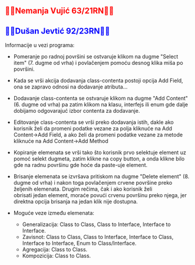 ## <span style="color:red">💯💯**Nemanja Vujić 63/21RN💯💯**</span>
## <span style="color:blue">💢💢**Dušan Jevtić 92/23RN💢💢**</span>

Informacije u vezi programa:
- Pomeranje po radnoj površini se ostvaruje klikom na dugme "Select item" (7. dugme od vrha) i povlačenjem pomoću desnog klika miša po površini.
- Kada se vrši akcija dodavanja class-contenta postoji opcija Add Field, ona se zapravo odnosi na dodavanje atributa...
- Dodavanje class-contenta se ostvaruje klikom na dugme "Add Content" (6. dugme od vrha) pa zatim klikom na klasu, interfejs ili enum gde dalje dobijamo odgovarajuć izbor contenta za dodavanje.
- Editovanje class-contenta se vrši preko dodavanja istih, dakle ako korisnik želi da promeni podatke vezane za polja kliknuće na Add Content->Add Field,
  a ako želi da promeni podatke vezane za metode kliknuće na Add Content->Add Method
- Kopiranje elemenata se vrši tako što korisnik prvo selektuje element uz pomoć selekt dugmeta, zatim  klikne na copy button, a onda klikne bilo gde na radnu površinu gde hoće da paste-uje element.
- Brisanje elemenata se izvršava pritiskom na dugme "Delete element" (8. dugme od vrha) i nakon toga povlačenjem crvene površine preko željenih elemenata. Drugim rečima, čak i ako korisnik želi  
  obrisati jedan element, moraće povući crvenu površinu preko njega, jer direktna opcija brisanja na jedan klik nije dostupna.

- Moguće veze između elemenata:
  - Generalizacija: Class to Class, Class to Interface, Interface to Interface.
  - Zavisnot: Class to Class, Class to Interface, Interface to Class, Interface to Interface, Enum to Class/Interface.
  - Agregacija: Class to Class.
  - Kompozicija: Class to Class.
